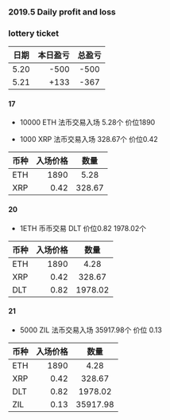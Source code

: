 ### 2019.5 Daily profit and loss

### lottery ticket

| 日期       | 本日盈亏    |  总盈亏  |
| --------   | -----:   | :----: |
| 5.20       |    -500 |   -500 |
| 5.21        | +133      | -367      |


#### 17

- 10000 ETH 法币交易入场 5.28个 价位1890

- 1000 XRP 法币交易入场 328.67个 价位0.42

| 币种       | 入场价格    |  数量  |
| --------   | -----:   | :----: |
| ETH       |    1890  |   5.28 |
| XRP        | 0.42      |   328.67    |


#### 20

- 1ETH 币币交易 DLT 价位0.82 1978.02个

| 币种       | 入场价格    |  数量  |
| --------   | -----:   | :----: |
| ETH       |    1890  |   4.28 |
| XRP        | 0.42      |   328.67    |
| DLT        | 0.82      |   1978.02    |

#### 21

- 5000 ZIL 法币交易入场 35917.98个 价位 0.13

| 币种       | 入场价格    |  数量  |
| --------   | -----:   | :----: |
| ETH       |    1890  |   4.28 |
| XRP        | 0.42      |   328.67    |
| DLT        | 0.82      |   1978.02    |
| ZIL        | 0.13      |   35917.98    |




